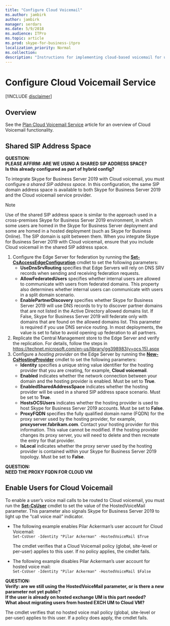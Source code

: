 ```yaml
---
title: "Configure Cloud Voicemail"
ms.author: jambirk
author: jambirk
manager: serdars
ms.date: 5/9/2018
ms.audience: ITPro
ms.topic: article
ms.prod: skype-for-business-itpro
localization_priority: Normal
ms.collection: 
description: "Instructions for implementing cloud-based voicemail for users homed on Skype for Business Server."
---
```


# Configure Cloud Voicemail Service
<!-- PM Roy Kunz  See [Set up Phone System voicemail](https://support.office.com/en-us/article/Set-up-Phone-System-voicemail-Admin-help-9c590873-b014-4df3-9e27-1bb97322a79d?ui=en-US&rs=en-US&ad=US) for alternate example. -->

[!INCLUDE [disclaimer](../disclaimer.md)]

## Overview 
See the [Plan Cloud Voicemail Service](plan-cloud-voicemail.md) article for an overview of Cloud Voicemail functionality.
 <!--See [Set up Phone System voicemail](https://support.office.com/en-us/article/Set-up-Phone-System-voicemail-Admin-help-9c590873-b014-4df3-9e27-1bb97322a79d?ui=en-US&rs=en-US&ad=US) for alternate example. -->

## Shared SIP Address Space
<!--https://technet.microsoft.com/en-us/library/gg398067(v=ocs.15).aspx#Shared SIP Address Space -->

**QUESTION:<BR> PLEASE AFFIRM: ARE WE USING A SHARED SIP ADDRESS SPACE? <BR> Is this already configured as part of hybrid config?**

To integrate Skype for Business Server 2019 with  Cloud voicemail, you must configure _a shared SIP address space_. In this configuration, the same SIP domain address space is available to both Skype for Business Server 2019 and the  Cloud voicemail service provider.

>[!NOTE]
> Use of the shared SIP address space is similar to the approach used in a cross-premises Skype for Business Server 2019 environment, in which some users are homed in the Skype for Business Server deployment and some are homed in a hosted deployment (such as Skype for Business Online). The SIP domain is split between them. When you integrate Skype for Business Server 2019 with  Cloud voicemail, ensure that you include  Cloud voicemail in the shared SIP address space. 

1. Configure the Edge Server for federation by running the **[Set-CsAccessEdgeConfiguration](https://docs.microsoft.com/en-us/powershell/module/skype/set-csaccessedgeconfiguration?view=skype-ps)** cmdlet to set the following parameters:
    - **UseDnsSrvRouting** specifies that Edge Servers will rely on DNS SRV records when sending and receiving federation requests.
    - **AllowFederatedUsers** specifies whether internal users are allowed to communicate with users from federated domains. This property also determines whether internal users can communicate with users in a split domain scenario.
    - **EnablePartnerDiscovery** specifies whether Skype for Business Server 2019 will use DNS records to try to discover partner domains that are not listed in the Active Directory allowed domains list. If False, Skype for Business Server 2019 will federate only with domains that are found on the allowed domains list. This parameter is required if you use DNS service routing. In most deployments, the value is set to false to avoid opening up federation to all partners.
2. Replicate the Central Management store to the Edge Server and verify the replication. For details, follow the steps in https://technet.microsoft.com/en-us/library/gg398983(v=ocs.15).aspx 
3. Configure a _hosting provider_ on the Edge Server by running the **[New-CsHostingProvider](https://docs.microsoft.com/en-us/powershell/module/skype/new-cshostingprovider?view=skype-ps)** cmdlet to set the following parameters:
    - **Identity** specifies a unique string value identifier for the hosting provider that you are creating, for example, **Cloud voicemail**.
    - **Enabled** indicates whether the network connection between your domain and the hosting provider is enabled. Must be set to **True**.
    - **EnabledSharedAddressSpace** indicates whether the hosting provider will be used in a shared SIP address space scenario. Must be set to **True**.
    - **HostsOCSUsers** indicates whether the hosting provider is used to host Skype for Business Server 2019 accounts. Must be set to **False**.
    - **ProxyFQDN** specifies the fully qualified domain name (FQDN) for the proxy server used by the hosting provider, for example, **proxyserver<span></span>.fabrikam.com**. Contact your hosting provider for this information. This value cannot be modified. If the hosting provider changes its proxy server, you will need to delete and then recreate the entry for that provider.
     - **IsLocal** indicates whether the proxy server used by the hosting provider is contained within your Skype for Business Server 2019 topology. Must be set to **False**.

**QUESTION:<BR> NEED THE PROXY FQDN FOR  CLOUD VM**

## Enable Users for Cloud Voicemail

To enable a user’s voice mail calls to be routed to  Cloud voicemail, you must run the **[Set-CsUser](https://docs.microsoft.com/en-us/powershell/module/skype/set-csuser?view=skype-ps)** cmdlet to set the value of the HostedVoiceMail parameter. This parameter also signals Skype for Business Server 2019 to light up the “call voice mail” indicator.

- The following example enables Pilar Ackerman’s user account for Cloud Voicemail: \
     `Set-CsUser -Identity "Pilar Ackerman" -HostedVoiceMail $True`

    The cmdlet verifies that a Cloud Voicemail policy (global, site-level or per-user) applies to this user. If no policy applies, the cmdlet fails.
- The following example disables Pilar Ackerman’s user account for hosted voice mail:  \
    `Set-CsUser -Identity "Pilar Ackerman" -HostedVoiceMail $False`

**QUESTION:<BR> Verify: are we still using the HostedVoiceMail parameter, or is there a new parameter not yet public?<br> If the user is already on hosted exchange UM is this part needed?<br> What about migrating users from hosted EXCH UM to Cloud VM?**

The cmdlet verifies that no hosted voice mail policy (global, site-level or per-user) applies to this user. If a policy does apply, the cmdlet fails.

